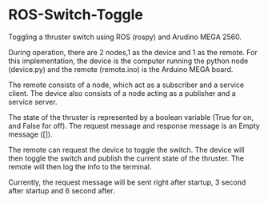 # ROS-Switch-Toggle
Toggling a thruster switch using ROS (rospy) and Arudino MEGA 2560.

During operation, there are 2 nodes,1 as the device and 1 as the remote.
For this implementation, the device is the computer running the python node (device.py) and the remote (remote.ino) is the Arduino MEGA board.

The remote consists of a node, which act as a subscriber and a service client.
The device also consists of a node acting as a publisher and a service server.

The state of the thruster is represented by a boolean variable (True for on, and False for off).
The request message and response message is an Empty message ([]). 

The remote can request the device to toggle the switch. The device will then toggle the switch and publish the current state of the thruster. The remote will then log the info to the terminal.

Currently, the request message will be sent right after startup, 3 second after startup and 6 second after.
